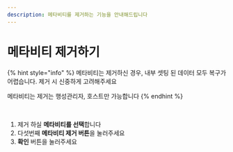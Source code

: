```yaml
---
description: 메타비티를 제거하는 기능을 안내해드립니다
---
```


# 메타비티 제거하기

{% hint style="info" %}
메타비티는 제거하신 경우, 내부 셋팅 된 데이터 모두 복구가 어렵습니다. 제거 시 신중하게 고려해주세요

메타비티는 제거는 행성관리자, 호스트만 가능합니다
{% endhint %}

<figure><img src="../../../.gitbook/assets/스크린샷 2023-11-23 오후 1.16.29.png" alt=""><figcaption></figcaption></figure>

1. 제거 하실 **메타비티를 선택**합니다&#x20;
2. 다섯번째 **메타비티 제거 버튼**을 눌러주세요
3. **확인** 버튼을 눌러주세요


